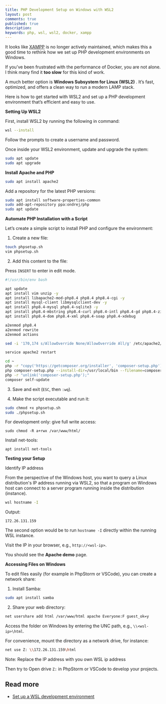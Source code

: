 ```yaml
---
title: PHP Development Setup on Windows with WSL2
layout: post
comments: true
published: true
description: 
keywords: php, wsl, wsl2, docker, xampp
---
```


It looks like [XAMPP](https://www.apachefriends.org/) is no longer actively maintained, 
which makes this a good time to rethink how we set up PHP development
environments on Windows. 

If you’ve been frustrated with the performance of Docker, 
you are not alone. I think many find it **too slow** for this kind of work. 

A much better option is **Windows Subsystem for Linux (WSL2)** . 
It’s fast, optimized, and offers a clean way to run a modern LAMP stack.

Here is how to get started with WSL2 and set up a PHP development environment 
that’s efficient and easy to use.

**Setting Up WSL2**

First, install WSL2 by running the following in command:

```bash
wsl --install
```

Follow the prompts to create a username and password.

Once inside your WSL2 environment, update and upgrade the system:

```bash
sudo apt update  
sudo apt upgrade
```

**Install Apache and PHP**

```bash
sudo apt install apache2
```

Add a repository for the latest PHP versions:

```bash
sudo apt install software-properties-common  
sudo add-apt-repository ppa:ondrej/php  
sudo apt update
```

**Automate PHP Installation with a Script**

Let’s create a simple script to install PHP and configure the environment:

1. Create a new file:

```bash
touch phpsetup.sh  
vim phpsetup.sh
```

2. Add this content to the file:

Press `INSERT` to enter in edit mode.

```bash
#!/usr/bin/env bash

apt update
apt install vim unzip -y
apt install libapache2-mod-php8.4 php8.4 php8.4-cgi -y
apt install mysql-client libmysqlclient-dev -y
apt install php8.4-mysql php8.4-sqlite3 -y
apt install php8.4-mbstring php8.4-curl php8.4-intl php8.4-gd php8.4-zip php8.4-bz2 -y
apt install php8.4-dom php8.4-xml php8.4-soap php8.4-xdebug

a2enmod php8.4
a2enmod rewrite
a2enmod actions

sed -i '170,174 s/AllowOverride None/AllowOverride All/g' /etc/apache2/apache2.conf  

service apache2 restart  

cd ~  
php -r "copy('https://getcomposer.org/installer', 'composer-setup.php');"  
php composer-setup.php --install-dir=/usr/local/bin --filename=composer  
php -r "unlink('composer-setup.php');"  
composer self-update
```

3. Save and exit (`ESC`, then `:wq`).

4. Make the script executable and run it:

```bash
sudo chmod +x phpsetup.sh  
sudo ./phpsetup.sh
```

For development only: give full write access:

```
sudo chmod -R a+rwx /var/www/html/
```

Install net-tools:

```
apt install net-tools
```

**Testing your Setup**

Identify IP address

From the perspective of the Windows host, 
you want to query a Linux distribution's IP address running via WSL2, 
so that a program on Windows host can connect to a server program running
inside the distribution (instance).

```bash
wsl hostname -I
```

Output:

```
172.26.131.159
```

The second option would be to run `hostname -I` directly within the running WSL instance.

Visit the IP in your browser, e.g., `http://<wsl-ip>`. 

You should see the **Apache demo** page.

**Accessing Files on Windows**

To edit files easily (for example in PhpStorm or VSCode), you can create a network share:

1. Install Samba:

```bash
sudo apt install samba
```

2. Share your web directory:

```bash
net usershare add html /var/www/html apache Everyone:F guest_ok=y
```

Access the folder on Windows by entering the UNC path, e.g., `\\<wsl-ip>\html`.

For convenience, mount the directory as a network drive, for instance:

```bash
net use Z: \\172.26.131.159\html
```

Note: Replace the IP address with you own WSL ip address

Then try to Open drive `Z:` in PhpStorm or VSCode to develop your projects.

## Read more

* [Set up a WSL development environment](https://learn.microsoft.com/en-us/windows/wsl/setup/environment)
